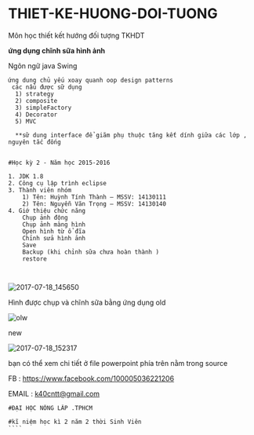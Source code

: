 # THIET-KE-HUONG-DOI-TUONG
Môn học thiết kết hướng đối tượng TKHDT 


 **ứng dụng chĩnh sữa hình ảnh**
  
 Ngôn ngữ java Swing
 ```
 ứng dung chủ yếu xoay quanh oop design patterns
  các nẩu được sữ dụng 
   1) strategy
   2) composite
   3) simpleFactory  
   4) Decorator
   5) MVC
   
   **sữ dung interface để giãm phụ thuộc tăng kết dính giữa các lớp , nguyên tắc đống  
 ```
 
```

#Học kỳ 2 - Năm học 2015-2016

1. JDK 1.8 
2. Công cụ lập trình eclipse
3. Thành viên nhóm 
    1) Tên: Huỳnh Tính Thành – MSSV: 14130111
    2) Tên: Nguyễn Văn Trọng – MSSV: 14130140
4. Giớ thiệu chức năng
    Chụp ảnh động
    Chụp ảnh màng hình 
    Open hình từ ổ đĩa
    Chỉnh sửa hình ảnh 
    Save 
    Backup (khi chỉnh sữa chưa hoàn thành )
    restore 
    
    
````


![2017-07-18_145650](https://user-images.githubusercontent.com/28096471/28306412-65906a2c-6bc9-11e7-9fc6-b2436c205b2e.png)
 

Hình được chụp và chĩnh sữa bằng ứng dụng
old

![olw](https://user-images.githubusercontent.com/28096471/28307625-aa511ca2-6bcd-11e7-9239-c1446238e094.png)


new

![2017-07-18_152317](https://user-images.githubusercontent.com/28096471/28307505-556b886c-6bcd-11e7-9c24-6ca7d90f3bcb.png)

bạn có thể xem chi tiết ở file powerpoint phía trên nằm trong source
  
  
 FB  :  https://www.facebook.com/100005036221206
 
 EMAIL : k40cntt@gmail.com
  ``````
  #ĐẠI HỌC NÔNG LÂP .TPHCM
  
  #kĩ niệm học kì 2 năm 2 thời Sinh Viên 
````
